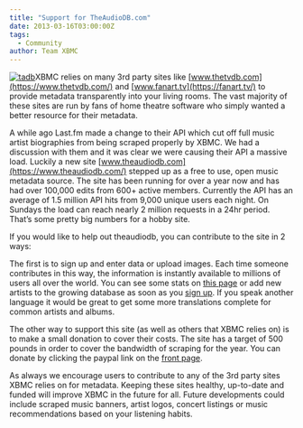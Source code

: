 ```yaml
---
title: "Support for TheAudioDB.com"
date: 2013-03-16T03:00:00Z
tags:
  - Community
author: Team XBMC
---
```


[![tadb](/images/blog/tadb-210x300.webp)](/images/blog/tadb.webp)XBMC relies on many 3rd party sites like [www.thetvdb.com](https://www.thetvdb.com/) and [www.fanart.tv](https://fanart.tv/) to provide metadata transparently into your living rooms. The vast majority of these sites are run by fans of home theatre software who simply wanted a better resource for their metadata.

A while ago Last.fm made a change to their API which cut off full music artist biographies from being scraped properly by XBMC. We had a discussion with them and it was clear we were causing their API a massive load. Luckily a new site [www.theaudiodb.com](https://www.theaudiodb.com/) stepped up as a free to use, open music metadata source. The site has been running for over a year now and has had over 100,000 edits from 600+ active members. Currently the API has an average of 1.5 million API hits from 9,000 unique users each night. On Sundays the load can reach nearly 2 million requests in a 24hr period. That’s some pretty big numbers for a hobby site.

If you would like to help out theaudiodb, you can contribute to the site in 2 ways:

The first is to sign up and enter data or upload images. Each time someone contributes in this way, the information is instantly available to millions of users all over the world. You can see some stats on [this page](https://www.theaudiodb.com/stats) or add new artists to the growing database as soon as you [sign up](https://www.theaudiodb.com/forum/ucp.php?mode=register&mode=register). If you speak another language it would be great to get some more translations complete for common artists and albums.

The other way to support this site (as well as others that XBMC relies on) is to make a small donation to cover their costs. The site has a target of 500 pounds in order to cover the bandwidth of scraping for the year. You can donate by clicking the paypal link on the [front page](https://www.theaudiodb.com/).

As always we encourage users to contribute to any of the 3rd party sites XBMC relies on for metadata. Keeping these sites healthy, up-to-date and funded will improve XBMC in the future for all. Future developments could include scraped music banners, artist logos, concert listings or music recommendations based on your listening habits.
